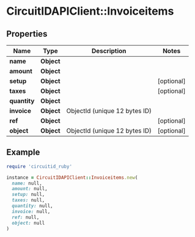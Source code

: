 # CircuitIDAPIClient::Invoiceitems

## Properties

| Name | Type | Description | Notes |
| ---- | ---- | ----------- | ----- |
| **name** | **Object** |  |  |
| **amount** | **Object** |  |  |
| **setup** | **Object** |  | [optional] |
| **taxes** | **Object** |  | [optional] |
| **quantity** | **Object** |  |  |
| **invoice** | **Object** | ObjectId (unique 12 bytes ID) |  |
| **ref** | **Object** |  | [optional] |
| **object** | **Object** | ObjectId (unique 12 bytes ID) | [optional] |

## Example

```ruby
require 'circuitid_ruby'

instance = CircuitIDAPIClient::Invoiceitems.new(
  name: null,
  amount: null,
  setup: null,
  taxes: null,
  quantity: null,
  invoice: null,
  ref: null,
  object: null
)
```

